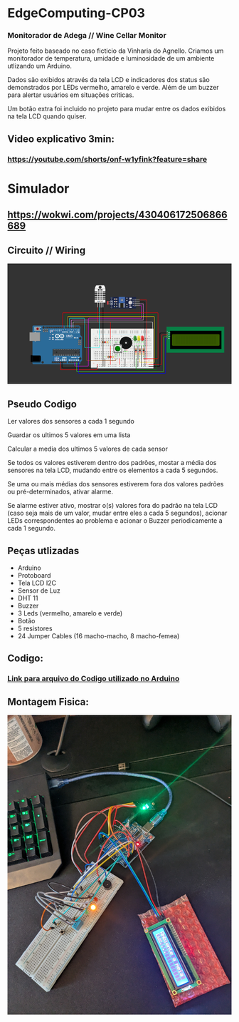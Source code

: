 # EdgeComputing-CP03
### Monitorador de Adega // Wine Cellar Monitor
Projeto feito baseado no caso ficticio da Vinharia do Agnello. Criamos um monitorador de temperatura, umidade e luminosidade de um ambiente utlizando um Arduino.

Dados são exibidos através da tela LCD e indicadores dos status são demonstrados por LEDs vermelho, amarelo e verde. Além de um buzzer para alertar usuários em situações criticas.

Um botão extra foi incluido no projeto para mudar entre os dados exibidos na tela LCD quando quiser.

## Video explicativo 3min:
### https://youtube.com/shorts/onf-w1yfink?feature=share

# Simulador
## https://wokwi.com/projects/430406172506866689

## Circuito // Wiring
![Imagem do Circuito feito no simulador Wokwi](EdgeComputing_CP03_ControleDeAdega.png)

## Pseudo Codigo
Ler valores dos sensores a cada 1 segundo

Guardar os ultimos 5 valores em uma lista

Calcular a media dos ultimos 5 valores de cada sensor

Se todos os valores estiverem dentro dos padrões, mostar a média dos sensores na tela LCD, mudando entre os elementos a cada 5 segundos.

Se uma ou mais médias dos sensores estiverem fora dos valores padrões ou pré-determinados, ativar alarme.

Se alarme estiver ativo, mostrar o(s) valores fora do padrão na tela LCD (caso seja mais de um valor, mudar entre eles a cada 5 segundos), acionar LEDs correspondentes ao problema e acionar o Buzzer periodicamente a cada 1 segundo.

## Peças utlizadas

- Arduino
- Protoboard
- Tela LCD I2C
- Sensor de Luz
- DHT 11
- Buzzer
- 3 Leds (vermelho, amarelo e verde)
- Botão
- 5 resistores
- 24 Jumper Cables (16 macho-macho, 8 macho-femea)

## Codigo: 
### [Link para arquivo do Codigo utilizado no Arduino](EdgeComputing_CP03_ControleDeAdega.c)

## Montagem Fisica: 
![Foto da montagem fisica do projeto](Foto_montagem_fisica_doProjeto_CP03.jpg)
